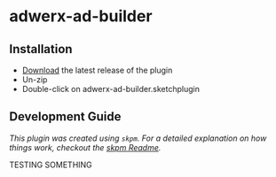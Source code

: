 # adwerx-ad-builder

## Installation

- [Download](../../releases/latest/download/adwerx-ad-builder.sketchplugin.zip) the latest release of the plugin
- Un-zip
- Double-click on adwerx-ad-builder.sketchplugin

## Development Guide

_This plugin was created using `skpm`. For a detailed explanation on how things work, checkout the [skpm Readme](https://github.com/skpm/skpm/blob/master/README.md)._


TESTING SOMETHING
